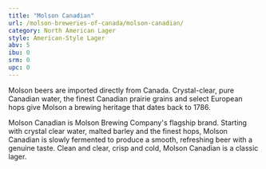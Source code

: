 ```yaml
---
title: "Molson Canadian"
url: /molson-breweries-of-canada/molson-canadian/
category: North American Lager
style: American-Style Lager
abv: 5
ibu: 0
srm: 0
upc: 0
---
```

Molson beers are imported directly from Canada.  Crystal-clear, pure Canadian water, the finest Canadian prairie grains and select European hops give Molson a brewing heritage that dates back to 1786.

Molson Canadian is Molson Brewing Company's flagship brand.  Starting with crystal clear water, malted barley and the finest hops, Molson Canadian is slowly fermented to produce a smooth, refreshing beer with a genuine taste. Clean and clear, crisp and cold, Molson Canadian is a classic lager.
